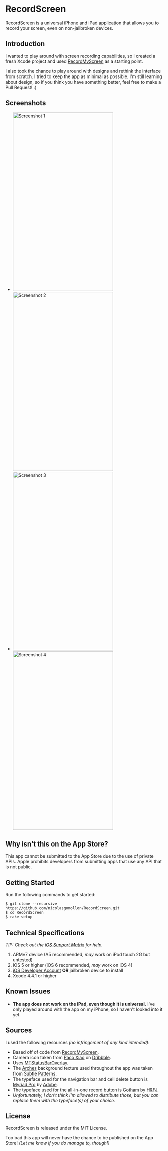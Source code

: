 # RecordScreen

RecordScreen is a universal iPhone and iPad application that allows you to record your screen, even on non-jailbroken devices.


## Introduction

I wanted to play around with screen recording capabilities, so I created a fresh Xcode project and used [RecordMyScreen](https://github.com/coolstar/RecordMyScreen) as a starting point.

I also took the chance to play around with designs and rethink the interface from scratch. I tried to keep the app as minimal as possible. I'm still learning about design, so if you think you have something better, feel free to make a Pull Request! :)


## Screenshots

* <img alt="Screenshot 1" width="320" height="568" src="http://f.cl.ly/items/080e1V2R1L0Z3U2g0K0E/photo+1.PNG" />&nbsp;&nbsp;&nbsp;<img alt="Screenshot 2" width="320" height="568" src="http://f.cl.ly/items/2H3R1y2j1a13403c1H3S/photo+2.PNG" />
* <img alt="Screenshot 3" width="320" height="568" src="http://f.cl.ly/items/1E460U0g0u41061F3g10/photo+3.PNG" />&nbsp;&nbsp;&nbsp;<img alt="Screenshot 4" width="320" height="568" src="http://f.cl.ly/items/0v023W462m1Q2q3Y1g3U/photo+4.PNG" />


## Why isn't this on the App Store?

This app cannot be submitted to the App Store due to the use of private APIs. Apple prohibits developers from submitting apps that use any API that is not public.


## Getting Started

Run the following commands to get started:

    $ git clone --recursive https://github.com/nicolasgomollon/RecordScreen.git
    $ cd RecordScreen
    $ rake setup


## Technical Specifications

_TIP: Check out the [iOS Support Matrix](https://www.dropbox.com/s/8ex254t1pscshdp/iOS_Support_Matrix_V14_A3.pdf) for help._

1. ARMv7 device (A5 recommended, _may_ work on iPod touch 2G but untested)
2. iOS 5 or higher (iOS 6 recommended, _may_ work on iOS 4)
3. [iOS Developer Account](https://developer.apple.com/devcenter/ios/index.action) **OR** jailbroken device to install
4. Xcode 4.4.1 or higher


## Known Issues

* **The app does not work on the iPad, even though it is universal.** I've only played around with the app on my iPhone, so I haven't looked into it yet.


## Sources

I used the following resources _(no infringement of any kind intended)_:

* Based off of code from [RecordMyScreen](https://github.com/coolstar/RecordMyScreen).
* Camera icon taken from [Paco Xiao](http://twitter.com/pacoxiao) on [Dribbble](http://dribbble.com/shots/746550-Camera-iOS-Icon).
* Uses [MTStatusBarOverlay](https://github.com/myell0w/MTStatusBarOverlay).
* The [Arches](http://subtlepatterns.com/arches/) background texture used throughout the app was taken from [Subtle Patterns](http://subtlepatterns.com/).
* The typeface used for the navigation bar and cell delete button is [Myriad Pro](https://typekit.com/fonts/myriad-pro) by [Adobe](https://typekit.com/foundries/adobe).
* The typeface used for the all-in-one record button is [Gotham](http://www.typography.com/fonts/font_overview.php?productLineID=100008) by [H&FJ](http://www.typography.com/).
* _Unfortunately, I don't think I'm allowed to distribute those, but you can replace them with the typeface(s) of your choice._


## License

RecordScreen is released under the MIT License.



Too bad this app will never have the chance to be published on the App Store! _(Let me know if you do manage to, though!)_
